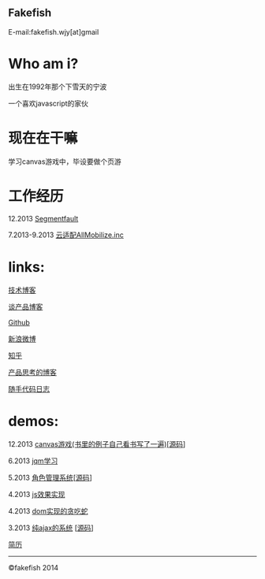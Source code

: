 ﻿Fakefish 
----
E-mail:fakefish.wjy[at]gmail

Who am i?
===
出生在1992年那个下雪天的宁波

一个喜欢javascript的家伙

现在在干嘛
===
学习canvas游戏中，毕设要做个页游

工作经历
===
12.2013 [Segmentfault](http://segmentfault.com/)

7.2013-9.2013 [云适配AllMobilize.inc](http://yunshipei.com)

links:
====

[技术博客](http://blog.segmentfault.com/fakefish)

[谈产品博客](http://wujinzhilu.com/)

[Github](https://github.com/fakefish)

[新浪微博](http://www.weibo.com/fakefish)

[知乎](http://www.zhihu.com/people/fakefish)

[产品思考的博客](http://wujinzhilu.com/blog/)

[随手代码日志](https://github.com/fakefish/fakefish.github.com/issues?labels=blog&state=open)

demos:
===
12.2013 [canvas游戏(书里的例子自己看书写了一遍)](http://fakefish.me/games/Froot-Wars)[[源码](https://github.com/fakefish/Froot-Wars)]

6.2013 [jqm学习](http://wujinzhilu.com/demo/jqmdemo/)

5.2013 [角色管理系统](http://wujinzhilu.com/cactus/)[[源码](https://github.com/fakefish/cactus)]

4.2013 [js效果实现](http://wujinzhilu.com/demo/learn/)

4.2013 [dom实现的贪吃蛇](http://wujinzhilu.com/demo/game/snake.html)

3.2013 [纯ajax的系统](http://wujinzhilu.com/fcms)  [[源码](https://github.com/fakefish/fcms)]

[简历](http://wujinzhilu.com/resmue/f2e.pdf)

--------

&copy;fakefish 2014
